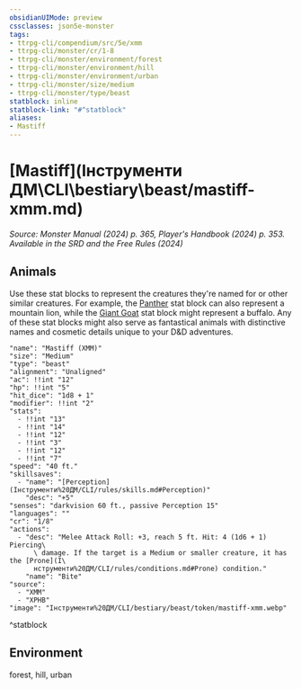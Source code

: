 ```yaml
---
obsidianUIMode: preview
cssclasses: json5e-monster
tags:
- ttrpg-cli/compendium/src/5e/xmm
- ttrpg-cli/monster/cr/1-8
- ttrpg-cli/monster/environment/forest
- ttrpg-cli/monster/environment/hill
- ttrpg-cli/monster/environment/urban
- ttrpg-cli/monster/size/medium
- ttrpg-cli/monster/type/beast
statblock: inline
statblock-link: "#^statblock"
aliases:
- Mastiff
---
```

# [Mastiff](Інструменти ДМ\CLI\bestiary\beast/mastiff-xmm.md)
*Source: Monster Manual (2024) p. 365, Player's Handbook (2024) p. 353. Available in the <span title='Systems Reference Document (5.2)'>SRD</span> and the Free Rules (2024)*  

## Animals

Use these stat blocks to represent the creatures they're named for or other similar creatures. For example, the [Panther](Інструменти%20ДМ/CLI/bestiary/beast/panther-xmm.md) stat block can also represent a mountain lion, while the [Giant Goat](Інструменти%20ДМ/CLI/bestiary/beast/giant-goat-xmm.md) stat block might represent a buffalo. Any of these stat blocks might also serve as fantastical animals with distinctive names and cosmetic details unique to your D&D adventures.

```statblock
"name": "Mastiff (XMM)"
"size": "Medium"
"type": "beast"
"alignment": "Unaligned"
"ac": !!int "12"
"hp": !!int "5"
"hit_dice": "1d8 + 1"
"modifier": !!int "2"
"stats":
  - !!int "13"
  - !!int "14"
  - !!int "12"
  - !!int "3"
  - !!int "12"
  - !!int "7"
"speed": "40 ft."
"skillsaves":
  - "name": "[Perception](Інструменти%20ДМ/CLI/rules/skills.md#Perception)"
    "desc": "+5"
"senses": "darkvision 60 ft., passive Perception 15"
"languages": ""
"cr": "1/8"
"actions":
  - "desc": "Melee Attack Roll: +3, reach 5 ft. Hit: 4 (1d6 + 1) Piercing\
      \ damage. If the target is a Medium or smaller creature, it has the [Prone](І\
      нструменти%20ДМ/CLI/rules/conditions.md#Prone) condition."
    "name": "Bite"
"source":
  - "XMM"
  - "XPHB"
"image": "Інструменти%20ДМ/CLI/bestiary/beast/token/mastiff-xmm.webp"
```
^statblock

## Environment

forest, hill, urban